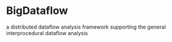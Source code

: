 # BigDataflow
a distributed dataflow analysis framework supporting the general interprocedural dataflow analysis
